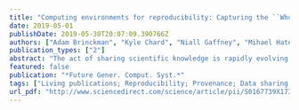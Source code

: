```yaml
---
title: "Computing environments for reproducibility: Capturing the ``Whole Tale''"
date: 2019-05-01
publishDate: 2019-05-30T20:07:09.390766Z
authors: ["Adam Brinckman", "Kyle Chard", "Niall Gaffney", "Mihael Hategan", "Matthew B Jones", "Kacper Kowalik", "Sivakumar Kulasekaran", "Bertram Ludäscher", "Bryce D Mecum", "Jarek Nabrzyski", "Victoria Stodden", "Ian J Taylor", "Matthew J Turk", "Kandace Turner"]
publication_types: ["2"]
abstract: "The act of sharing scientific knowledge is rapidly evolving away from traditional articles and presentations to the delivery of executable objects that integrate the data and computational details (e.g., scripts and workflows) upon which the findings rely. This envisioned coupling of data and process is essential to advancing science but faces technical and institutional barriers. The Whole Tale project aims to address these barriers by connecting computational, data-intensive research efforts with the larger research process---transforming the knowledge discovery and dissemination process into one where data products are united with research articles to create ``living publications'' or tales. The Whole Tale focuses on the full spectrum of science, empowering users in the long tail of science, and power users with demands for access to big data and compute resources. We report here on the design, architecture, and implementation of the Whole Tale environment."
featured: false
publication: "*Future Gener. Comput. Syst.*"
tags: ["Living publications; Reproducibility; Provenance; Data sharing; Code sharing;Authorship"]
url_pdf: "http://www.sciencedirect.com/science/article/pii/S0167739X17310695"
---
```



